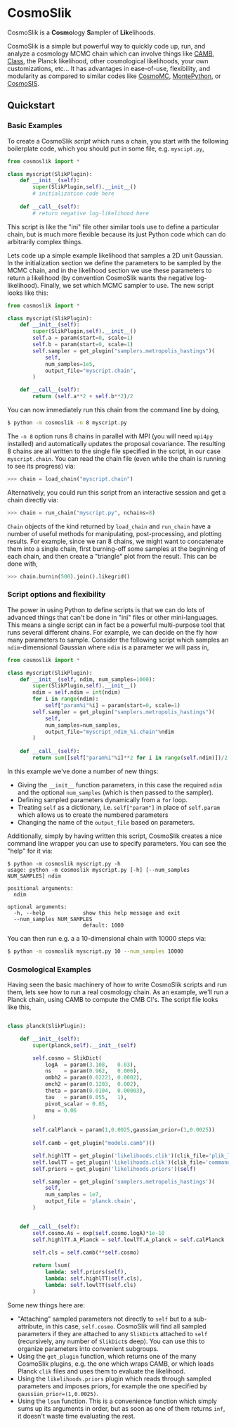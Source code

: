 # CosmoSlik

CosmoSlik is a <b>Cosmo</b>logy <b>S</b>ampler of <b>Lik</b>elihoods. 

CosmoSlik is a simple but powerful way to quickly code up, run, and analyze a cosmology MCMC chain which can involve things like [CAMB](http://www.camb.info), [Class](http://www.class-code.net), the Planck likelihood, other cosmological likelihoods, your own customizations, etc... It has advantages in ease-of-use, flexibility, and modularity as compared to similar codes like [CosmoMC](http://cosmologist.info/cosmomc/), [MontePython](https://github.com/baudren/montepython_public), or [CosmoSIS](https://bitbucket.org/joezuntz/cosmosis/wiki/Demo1). 


## Quickstart

### Basic Examples

To create a CosmoSlik *script* which runs a chain, you start with the following boilerplate code, which you should put in some file, e.g. `myscipt.py`,

```python
from cosmoslik import *

class myscript(SlikPlugin):
    def __init__(self):
        super(SlikPlugin,self).__init__()
        # initialization code here
        
    def __call__(self):
        # return negative log-likelihood here
```

This script is like the "ini" file other similar tools use to define a particular chain, but is much more flexible because its just Python code which can do arbitrarily complex things. 

Lets code up a simple example likelihood that samples a 2D unit Gaussian. In the initialization section we define the parameters to be sampled by the MCMC chain, and in the likelihood section we use these parameters to return a likelihood (by convention CosmoSlik wants the negative log-likelihood). Finally, we set which MCMC sampler to use. The new script looks like this:

```python
from cosmoslik import *

class myscript(SlikPlugin):
    def __init__(self):
        super(SlikPlugin,self).__init__()
        self.a = param(start=0, scale=1)
        self.b = param(start=0, scale=1)
        self.sampler = get_plugin("samplers.metropolis_hastings")(
            self,
            num_samples=1e5, 
            output_file="myscript.chain",
        )

    def __call__(self):
        return (self.a**2 + self.b**2)/2
```


You can now immediately run this chain from the command line by doing, 

```bash
$ python -m cosmoslik -n 8 myscript.py
```

The `-n 8` option runs 8 chains in parallel with MPI (you will need `mpi4py` installed) and automatically updates the proposal covariance. The resulting 8 chains are all written to the single file specified in the script, in our case `myscript.chain`. You can read the chain file (even while the chain is running to see its progress) via:

```python
>>> chain = load_chain("myscript.chain")
```

Alternatively, you could run this script from an interactive session and get a chain directly via:

```python
>>> chain = run_chain("myscript.py", nchains=8)
```

`Chain` objects of the kind returned by `load_chain` and `run_chain` have a number of useful methods for manipulating, post-processing, and plotting results. For example, since we ran 8 chains, we might want to concatenate them into a single chain, first burning-off some samples at the beginning of each chain, and then create a "triangle" plot from the result. This can be done with,

```python
>>> chain.burnin(500).join().likegrid()
```

### Script options and flexibility

The power in using Python to define scripts is that we can do lots of advanced things that can't be done in "ini" files or other mini-languages. This means a single script can in fact be a powerful multi-purpose tool that runs several different chains. For example, we can decide on the fly how many parameters to sample. Consider the following script which samples an `ndim`-dimensional Gaussian where `ndim` is a parameter we will pass in, 

```python
from cosmoslik import *

class myscript(SlikPlugin):
    def __init__(self, ndim, num_samples=1000):
        super(SlikPlugin,self).__init__()
        ndim = self.ndim = int(ndim)
        for i in range(ndim):
            self["param%i"%i] = param(start=0, scale=1)
        self.sampler = get_plugin("samplers.metropolis_hastings")(
            self, 
            num_samples=num_samples, 
            output_file="myscript_ndim_%i.chain"%ndim
        )
        
    def __call__(self):
        return sum([self["param%i"%i]**2 for i in range(self.ndim)])/2
```

In this example we've done a number of new things:

* Giving the `__init__` function parameters, in this case the required `ndim` and the optional `num_samples` (which is then passed to the sampler).
* Defining sampled parameters dynamically from a `for` loop.
* Treating `self` as a dictionary, i.e. `self["param"]` in place of `self.param` which allows us to create the numbered parameters
* Changing the name of the `output_file` based on parameters. 

Additionally, simply by having written this script, CosmoSlik creates a nice command line wrapper you can use to specify parameters. You can see the "help" for it via:


```
$ python -m cosmoslik myscript.py -h
usage: python -m cosmoslik myscript.py [-h] [--num_samples NUM_SAMPLES] ndim

positional arguments:
  ndim

optional arguments:
  -h, --help            show this help message and exit
  --num_samples NUM_SAMPLES
                        default: 1000
```

You can then run e.g. a a 10-dimensional chain with 10000 steps via:

```bash
$ python -m cosmoslik myscript.py 10 --num_samples 10000
```

### Cosmological Examples

Having seen the basic machinery of how to write CosmoSlik scripts and run them, lets see how to run a real cosmology chain. As an example, we'll run a Planck chain, using CAMB to compute the CMB Cl's. The script file looks like this,

```python

class planck(SlikPlugin):

    def __init__(self):
        super(planck,self).__init__(self)

        self.cosmo = SlikDict(
            logA  = param(3.108,   0.03),
            ns    = param(0.962,   0.006),
            ombh2 = param(0.02221, 0.0002),
            omch2 = param(0.1203,  0.002),
            theta = param(0.0104,  0.00003),
            tau   = param(0.055,   1),
            pivot_scalar = 0.05,
            mnu = 0.06
        )
        
        self.calPlanck = param(1,0.0025,gaussian_prior=(1,0.0025))
        
        self.camb = get_plugin("models.camb")()

        self.highlTT = get_plugin('likelihoods.clik')(clik_file='plik_lite_v18_TT.clik')
        self.lowlTT = get_plugin('likelihoods.clik')(clik_file='commander_rc2_v1.1_l2_29_B.clik')
        self.priors = get_plugin('likelihoods.priors')(self)

        self.sampler = get_plugin('samplers.metropolis_hastings')(
            self,
            num_samples = 1e7,
            output_file = 'planck.chain',
        )


    def __call__(self):
        self.cosmo.As = exp(self.cosmo.logA)*1e-10
        self.highlTT.A_Planck = self.lowlTT.A_planck = self.calPlanck
        
        self.cls = self.camb(**self.cosmo)

        return lsum(
            lambda: self.priors(self),
            lambda: self.highlTT(self.cls),
            lambda: self.lowlTT(self.cls)
        )
```

Some new things here are:

* "Attaching" sampled parameters not directly to `self` but to a sub-attribute, in this case, `self.cosmo`. CosmoSlik will find all sampled parameters if they are attached to any `SlikDict`s attached to `self` (recursively, any number of `SlikDict`s deep). You can use this to organize parameters into convenient subgroups. 
* Using the `get_plugin` function, which returns one of the many CosmoSlik plugins, e.g. the one which wraps CAMB, or which loads Planck `clik` files and uses them to evaluate the likelihood. 
* Using the `likelihoods.priors` plugin which reads through sampled parameters and imposes priors, for example the one specified by `gaussian_prior=(1,0.0025)`. 
* Using the `lsum` function. This is a convenience function which simply sums up its arguments in order, but as soon as one of them returns `inf`, it doesn't waste time evaluating the rest. 
